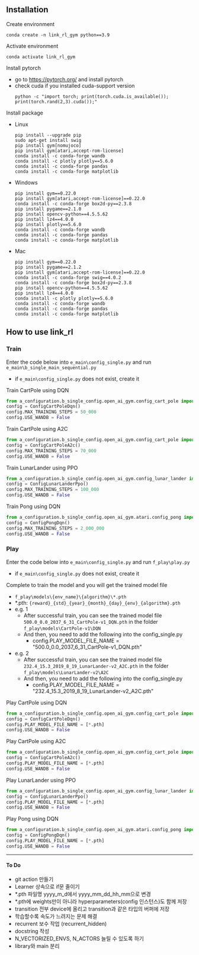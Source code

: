 ## Installation
Create environment
```commandline
conda create -n link_rl_gym python==3.9
```

Activate environment
```commandline
conda activate link_rl_gym
```

Install pytorch
- go to https://pytorch.org/ and install pytorch
- check cuda if you installed cuda-support version
  ```commandline
  python -c "import torch; print(torch.cuda.is_available()); print(torch.rand(2,3).cuda());"
  ```

Install package
- Linux 
  ```commandline
  pip install --upgrade pip
  sudo apt-get install swig
  pip install gym[nomujoco]
  pip install gym[atari,accept-rom-license]
  conda install -c conda-forge wandb
  conda install -c plotly plotly==5.6.0
  conda install -c conda-forge pandas
  conda install -c conda-forge matplotlib
  ```
- Windows
  ```commandline
  pip install gym==0.22.0
  pip install gym[atari,accept-rom-license]==0.22.0
  conda install -c conda-forge box2d-py==2.3.8
  pip install pygame==2.1.0
  pip install opencv-python==4.5.5.62
  pip install lz4==4.0.0
  pip install plotly==5.6.0
  conda install -c conda-forge wandb
  conda install -c conda-forge pandas
  conda install -c conda-forge matplotlib
  ```
- Mac
  ```commandline
  pip install gym==0.22.0
  pip install pygame==2.1.2
  pip install gym[atari,accept-rom-license]==0.22.0
  conda install -c conda-forge swig==4.0.2
  conda install -c conda-forge box2d-py==2.3.8
  pip install opencv-python==4.5.5.62
  pip install lz4==4.0.0
  conda install -c plotly plotly==5.6.0
  conda install -c conda-forge wandb
  conda install -c conda-forge pandas
  conda install -c conda-forge matplotlib
  ```

## How to use link_rl
### Train
Enter the code below into ```e_main\config_single.py``` and run ```e_main\b_single_main_sequential.py``` 
- if ```e_main\config_single.py``` does not exist, create it
  
Train CartPole using DQN
```python
from a_configuration.b_single_config.open_ai_gym.config_cart_pole import ConfigCartPoleDqn
config = ConfigCartPoleDqn()
config.MAX_TRAINING_STEPS = 50_000
config.USE_WANDB = False 
``` 
Train CartPole using A2C
```python
from a_configuration.b_single_config.open_ai_gym.config_cart_pole import ConfigCartPoleA2c
config = ConfigCartPoleA2c()
config.MAX_TRAINING_STEPS = 70_000
config.USE_WANDB = False
```
Train LunarLander using PPO
```python
from a_configuration.b_single_config.open_ai_gym.config_lunar_lander import ConfigLunarLanderPpo
config = ConfigLunarLanderPpo()
config.MAX_TRAINING_STEPS = 100_000
config.USE_WANDB = False  
```
Train Pong using DQN
```python
from a_configuration.b_single_config.open_ai_gym.atari.config_pong import ConfigPongDqn
config = ConfigPongDqn()
config.MAX_TRAINING_STEPS = 2_000_000
config.USE_WANDB = False  
```
 
### Play
Enter the code below into ```e_main\config_single.py``` and run ```f_play\play.py``` 
- if ```e_main\config_single.py``` does not exist, create it

Complete to train the model and you will get the trained model file
- ```f_play\models\{env_name}\{algorithm}\*.pth```
- *.pth: ```{reward}_{std}_{year}_{month}_{day}_{env}_{algorithm}.pth```
- e.g. 1
  - After successful train, you can see the trained model file ```500.0_0.0_2037_6_31_CartPole-v1_DQN.pth``` in the folder ```f_play\models\CartPole-v1\DQN```
  - And then, you need to add the following into the config_single.py
    - config.PLAY_MODEL_FILE_NAME = "500.0_0.0_2037_6_31_CartPole-v1_DQN.pth"
- e.g. 2
  - After successful train, you can see the trained model file ```232.4_15.3_2019_8_19_LunarLander-v2_A2C.pth``` in the folder ```f_play\models\LunarLander-v2\A2C```
  - And then, you need to add the following into the config_single.py
    - config.PLAY_MODEL_FILE_NAME = "232.4_15.3_2019_8_19_LunarLander-v2_A2C.pth"

Play CartPole using DQN
```python
from a_configuration.b_single_config.open_ai_gym.config_cart_pole import ConfigCartPoleDqn
config = ConfigCartPoleDqn()
config.PLAY_MODEL_FILE_NAME = [*.pth]
config.USE_WANDB = False 
``` 
Play CartPole using A2C
```python
from a_configuration.b_single_config.open_ai_gym.config_cart_pole import ConfigCartPoleA2c
config = ConfigCartPoleA2c()
config.PLAY_MODEL_FILE_NAME = [*.pth]
config.USE_WANDB = False
```
Play LunarLander using PPO
```python
from a_configuration.b_single_config.open_ai_gym.config_lunar_lander import ConfigLunarLanderPpo
config = ConfigLunarLanderPpo()
config.PLAY_MODEL_FILE_NAME = [*.pth]
config.USE_WANDB = False  
```
Play Pong using DQN
```python
from a_configuration.b_single_config.open_ai_gym.atari.config_pong import ConfigPongDqn
config = ConfigPongDqn()
config.PLAY_MODEL_FILE_NAME = [*.pth]
config.USE_WANDB = False  
```

***

#### To Do
- git action 만들기
- Learner 상속으로 if문 줄이기
- *.pth 파일명 yyyy_m_d에서 yyyy_mm_dd_hh_mm으로 변경
- *.pth에 weights만이 아니라 hyperparameters(config 인스턴스)도 함께 저장
- transition 전부 device에 올리고 transition과 같은 타입의 버퍼에 저장
- 학습할수록 속도가 느려지는 문제 해결
- recurrent 보수 작업 (recurrent_hidden)
- docstring 작성
- N_VECTORIZED_ENVS, N_ACTORS 늘릴 수 있도록 하기
- library와 main 분리
